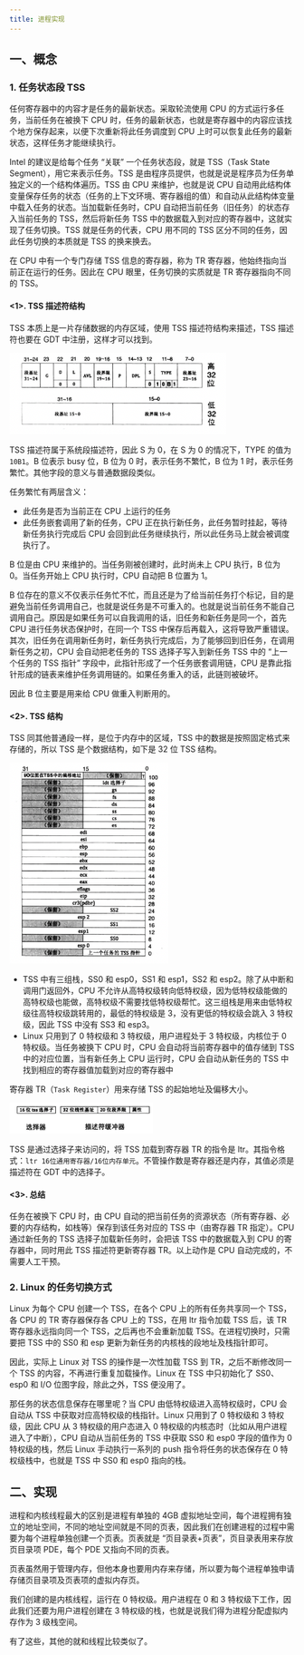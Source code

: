 ```yaml
---
title: 进程实现
---
```


## 一、概念

### 1. 任务状态段 TSS

任何寄存器中的内容才是任务的最新状态。采取轮流使用 CPU 的方式运行多任务，当前任务在被换下 CPU 时，任务的最新状态，也就是寄存器中的内容应该找个地方保存起来，以便下次重新将此任务调度到 CPU 上时可以恢复此任务的最新状态，这样任务才能继续执行。

Intel 的建议是给每个任务 “关联” 一个任务状态段，就是 TSS（Task State Segment），用它来表示任务。TSS 是由程序员提供，也就是说是程序员为任务单独定义的一个结构体遍历。TSS 由 CPU 来维护，也就是说 CPU 自动用此结构体变量保存任务的状态（任务的上下文环境、寄存器组的值）和自动从此结构体变量中载入任务的状态。当加载新任务时，CPU 自动把当前任务（旧任务）的状态存入当前任务的 TSS，然后将新任务 TSS 中的数据载入到对应的寄存器中，这就实现了任务切换。TSS 就是任务的代表，CPU 用不同的 TSS 区分不同的任务，因此任务切换的本质就是 TSS 的换来换去。

在 CPU 中有一个专门存储 TSS 信息的寄存器，称为 TR 寄存器，他始终指向当前正在运行的任务。因此在 CPU 眼里，任务切换的实质就是 TR 寄存器指向不同的 TSS。

#### <1>. TSS 描述符结构

TSS 本质上是一片存储数据的内存区域，使用 TSS 描述符结构来描述，TSS 描述符也要在 GDT 中注册，这样才可以找到。

<img src="../image/TSS描述符格式.png" style="zoom:53%;" />

TSS 描述符属于系统段描述符，因此 S 为 0，在 S 为 0 的情况下，TYPE 的值为 `10B1`。B 位表示 busy 位，B 位为 0 时，表示任务不繁忙，B 位为 1 时，表示任务繁忙。其他字段的意义与普通数据段类似。

任务繁忙有两层含义：

- 此任务是否为当前正在 CPU 上运行的任务
- 此任务嵌套调用了新的任务，CPU 正在执行新任务，此任务暂时挂起，等待新任务执行完成后 CPU 会回到此任务继续执行，所以此任务马上就会被调度执行了。

B 位是由 CPU 来维护的。当任务刚被创建时，此时尚未上 CPU 执行，B 位为 0。当任务开始上 CPU 执行时，CPU 自动把 B 位置为 1。

B 位存在的意义不仅表示任务忙不忙，而且还是为了给当前任务打个标记，目的是避免当前任务调用自己，也就是说任务是不可重入的。也就是说当前任务不能自己调用自己。原因是如果任务可以自我调用的话，旧任务和新任务是同一个，首先 CPU 进行任务状态保护时，在同一个 TSS 中保存后再载入，这将导致严重错误。其次，旧任务在调用新任务时，新任务执行完成后，为了能够回到旧任务，在调用新任务之初，CPU 会自动把老任务的 TSS 选择子写入到新任务 TSS 中的 “上一个任务的 TSS 指针” 字段中，此指针形成了一个任务嵌套调用链，CPU 是靠此指针形成的链表来维护任务调用链的。如果任务重入的话，此链则被破坏。

因此 B 位主要是用来给 CPU 做重入判断用的。

#### <2>. TSS 结构

TSS 同其他普通段一样，是位于内存中的区域，TSS 中的数据是按照固定格式来存储的，所以 TSS 是个数据结构，如下是 32 位 TSS 结构。

<img src="../image/32位TSS结构.png" style="zoom:57%;" />

- TSS 中有三组栈，SS0 和 esp0，SS1 和 esp1，SS2 和 esp2。除了从中断和调用门返回外，CPU 不允许从高特权级转向低特权级，因为低特权级能做的高特权级也能做，高特权级不需要找低特权级帮忙。这三组栈是用来由低特权级往高特权级跳转用的，最低的特权级是 3，没有更低的特权级会跳入 3 特权级，因此 TSS 中没有 SS3 和 esp3。
- Linux 只用到了 0 特权级和 3 特权级，用户进程处于 3 特权级，内核位于 0 特权级。当任务被换下 CPU 时，CPU 会自动将当前寄存器中的值存储到 TSS 中的对应位置，当有新任务上 CPU 运行时，CPU 会自动从新任务的 TSS 中找到相应的寄存器值加载到对应的寄存器中

寄存器 TR（`Task Register`）用来存储 TSS 的起始地址及偏移大小。

<img src="../image/TR寄存器.png" style="zoom:50%;" />

TSS 是通过选择子来访问的，将 TSS 加载到寄存器 TR 的指令是 ltr。其指令格式：` ltr 16位通用寄存器/16位内存单元 `。不管操作数是寄存器还是内存，其值必须是描述符在 GDT 中的选择子。

#### <3>. 总结

任务在被换下 CPU 时，由 CPU 自动的把当前任务的资源状态（所有寄存器、必要的内存结构，如栈等）保存到该任务对应的 TSS 中（由寄存器 TR 指定）。CPU 通过新任务的 TSS 选择子加载新任务时，会把该 TSS 中的数据载入到 CPU 的寄存器中，同时用此 TSS 描述符更新寄存器 TR。以上动作是 CPU 自动完成的，不需要人工干预。

### 2. Linux 的任务切换方式

Linux 为每个 CPU 创建一个 TSS，在各个 CPU 上的所有任务共享同一个 TSS，各 CPU 的 TR 寄存器保存各 CPU 上的 TSS，在用 ltr 指令加载 TSS 后，该 TR 寄存器永远指向同一个 TSS，之后再也不会重新加载 TSS。在进程切换时，只需要把 TSS 中的 SS0 和 esp 更新为新任务的内核栈的段地址及栈指针即可。

因此，实际上 Linux 对 TSS 的操作是一次性加载 TSS 到 TR，之后不断修改同一个 TSS 的内容，不再进行重复加载操作。Linux 在 TSS 中只初始化了 SS0、esp0 和 I/O 位图字段，除此之外，TSS 便没用了。

那任务的状态信息保存在哪里呢？当 CPU 由低特权级进入高特权级时，CPU 会自动从 TSS 中获取对应高特权级的栈指针。Linux 只用到了 0 特权级和 3 特权级，因此 CPU 从 3 特权级的用户态进入 0 特权级的内核态时（比如从用户进程进入了中断），CPU 自动从当前任务的 TSS 中获取 SS0 和 esp0 字段的值作为 0 特权级的栈，然后 Linux 手动执行一系列的 push 指令将任务的状态保存在 0 特权级栈中，也就是 TSS 中 SS0 和 esp0 指向的栈。

## 二、实现

进程和内核线程最大的区别是进程有单独的 4GB 虚拟地址空间，每个进程拥有独立的地址空间，不同的地址空间就是不同的页表，因此我们在创建进程的过程中需要为每个进程单独创建一个页表。页表就是 “页目录表+页表”，页目录表用来存放页目录项 PDE，每个 PDE 又指向不同的页表。

页表虽然用于管理内存，但他本身也要用内存来存储，所以要为每个进程单独申请存储页目录项及页表项的虚拟内存页。

我们创建的是内核线程，运行在 0 特权级。用户进程在 0 和 3 特权级下工作，因此我们还要为用户进程创建在 3 特权级的栈，也就是说我们得为进程分配虚拟内存作为 3 级栈空间。

有了这些，其他的就和线程比较类似了。
